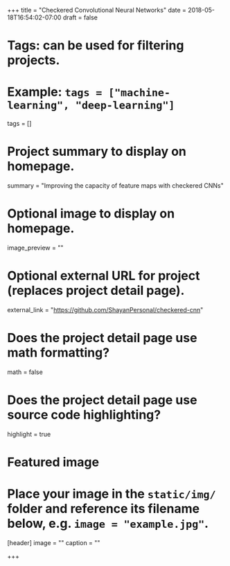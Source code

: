 +++
title = "Checkered Convolutional Neural Networks"
date = 2018-05-18T16:54:02-07:00
draft = false

# Tags: can be used for filtering projects.
# Example: `tags = ["machine-learning", "deep-learning"]`
tags = []

# Project summary to display on homepage.
summary = "Improving the capacity of feature maps with checkered CNNs"

# Optional image to display on homepage.
image_preview = ""

# Optional external URL for project (replaces project detail page).
external_link = "https://github.com/ShayanPersonal/checkered-cnn"

# Does the project detail page use math formatting?
math = false

# Does the project detail page use source code highlighting?
highlight = true

# Featured image
# Place your image in the `static/img/` folder and reference its filename below, e.g. `image = "example.jpg"`.
[header]
image = ""
caption = ""

+++
